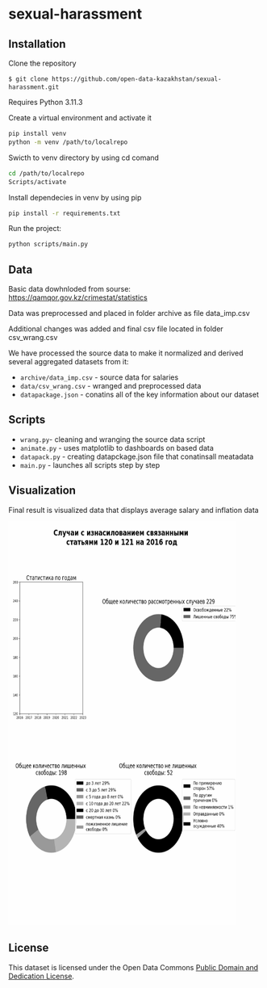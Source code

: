 # sexual-harassment

## Installation

Clone the repository
```shell
$ git clone https://github.com/open-data-kazakhstan/sexual-harassment.git
```

Requires Python 3.11.3 

Create a virtual environment and activate it 
```bash
pip install venv
python -m venv /path/to/localrepo
```

Swicth to venv directory by using cd comand
```bash
cd /path/to/localrepo
Scripts/activate
```

Install dependecies in venv by using pip
```bash
pip install -r requirements.txt
```

Run the project:
```bash
python scripts/main.py
```
## Data 

Basic data dowhnloded from sourse: https://qamqor.gov.kz/crimestat/statistics

Data was preprocessed and placed in folder archive as file data_imp.csv

Additional changes was added and final csv file located in folder csv_wrang.csv 

We have processed the source data to make it normalized and derived  several aggregated datasets from it:

* `archive/data_imp.csv` - sourсe data for salaries
* `data/csv_wrang.csv` - wranged and preprocessed data
* `datapackage.json` - conatins all of the key information about our dataset

## Scripts

* `wrang.py`- cleaning and wranging the source data script
* `animate.py` - uses matplotlib to dashboards on based data
* `datapack.py` - creating datapckage.json file that conatinsall meatadata
* `main.py` - launches all scripts step by step

## Visualization

Final result is visualized data that displays average salary and inflation data


<img src="violence.gif" alt="violence" width="450" height="800">

## License

This dataset is licensed under the Open Data Commons [Public Domain and Dedication License][pddl].

[pddl]: https://www.opendatacommons.org/licenses/pddl/1-0/